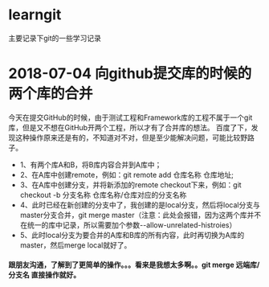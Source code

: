 # learngit
主要记录下git的一些学习记录

# 2018-07-04 向github提交库的时候的两个库的合并
  今天在提交GitHub的时候，由于测试工程和Framework库的工程不属于一个git库，但是又不想在GitHub开两个工程，所以才有了合并库的想法。
  百度了下，发现这种操作原来还是有的，不知道对不对，但是至少能解决问题，可能比较野路子。
  * 1、有两个库A和B，将B库内容合并到A库中；
  * 2、在A库中创建remote，例如：git remote add 仓库名称 仓库地址;
  * 3、在A库中创建分支，并将新添加的remote checkout下来，例如：git checkout -b 分支名称 仓库名称/仓库对应的分支名称
  * 4、此时已经在新创建的分支中了，我创建的是local分支，然后将local分支与master分支合并，git merge master（注意：此处会报错，因为这两个库并不在统一的库中记录，所以需要加个参数--allow-unrelated-histroies）
  * 5、此时local分支为要合并的A库和B库的所有内容，此时再切换为A库的master，然后merge local就好了。
  #### 跟朋友沟通，了解到了更简单的操作。。。看来是我想太多啊。。git merge 远端库/分支名 直接操作就好。
